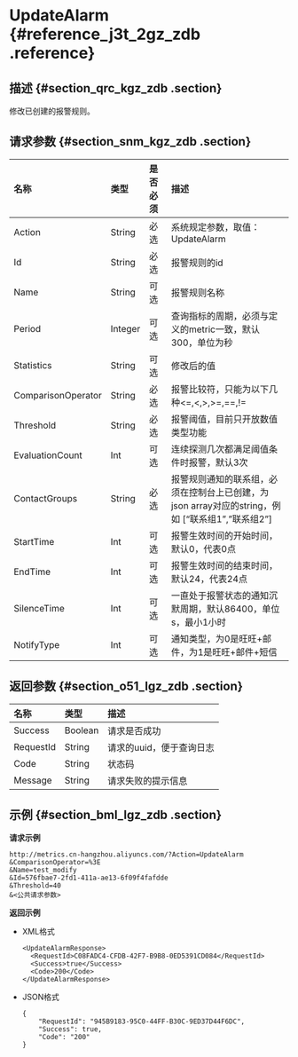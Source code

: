 # UpdateAlarm {#reference_j3t_2gz_zdb .reference}

## 描述 {#section_qrc_kgz_zdb .section}

修改已创建的报警规则。

## 请求参数 {#section_snm_kgz_zdb .section}

|名称|类型|是否必须|描述|
|:-|:-|:---|:-|
|Action|String|必选|系统规定参数，取值：UpdateAlarm|
|Id|String|必选|报警规则的id|
|Name|String|可选|报警规则名称|
|Period|Integer|可选|查询指标的周期，必须与定义的metric一致，默认300，单位为秒|
|Statistics|String|可选|修改后的值|
|ComparisonOperator|String|必选|报警比较符，只能为以下几种<=,<,\>,\>=,==,!=|
|Threshold|String|必选|报警阈值，目前只开放数值类型功能|
|EvaluationCount|Int|可选|连续探测几次都满足阈值条件时报警，默认3次|
|ContactGroups|String|必选|报警规则通知的联系组，必须在控制台上已创建，为json array对应的string，例如 \[“联系组1”,”联系组2”\]|
|StartTime|Int|可选|报警生效时间的开始时间，默认0，代表0点|
|EndTime|Int|可选|报警生效时间的结束时间，默认24，代表24点|
|SilenceTime|Int|可选|一直处于报警状态的通知沉默周期，默认86400，单位s，最小1小时|
|NotifyType|Int|可选|通知类型，为0是旺旺+邮件，为1是旺旺+邮件+短信|

## 返回参数 {#section_o51_lgz_zdb .section}

|名称|类型|描述|
|:-|:-|:-|
|Success|Boolean|请求是否成功|
|RequestId|String|请求的uuid，便于查询日志|
|Code|String|状态码|
|Message|String|请求失败的提示信息|

## 示例 {#section_bml_lgz_zdb .section}

**请求示例**

```
http://metrics.cn-hangzhou.aliyuncs.com/?Action=UpdateAlarm
&ComparisonOperator=%3E
&Name=test_modify
&Id=576fbae7-2fd1-411a-ae13-6f09f4fafdde
&Threshold=40
&<公共请求参数>
```

**返回示例**

-   XML格式

    ```
    <UpdateAlarmResponse>
      <RequestId>C08FADC4-CFDB-42F7-B9B8-0ED5391CD084</RequestId>
      <Success>true</Success>
      <Code>200</Code>
    </UpdateAlarmResponse>
    ```

-   JSON格式

    ```
    {
        "RequestId": "945B9183-95C0-44FF-B30C-9ED37D44F6DC", 
        "Success": true, 
        "Code": "200"
    }
    ```


